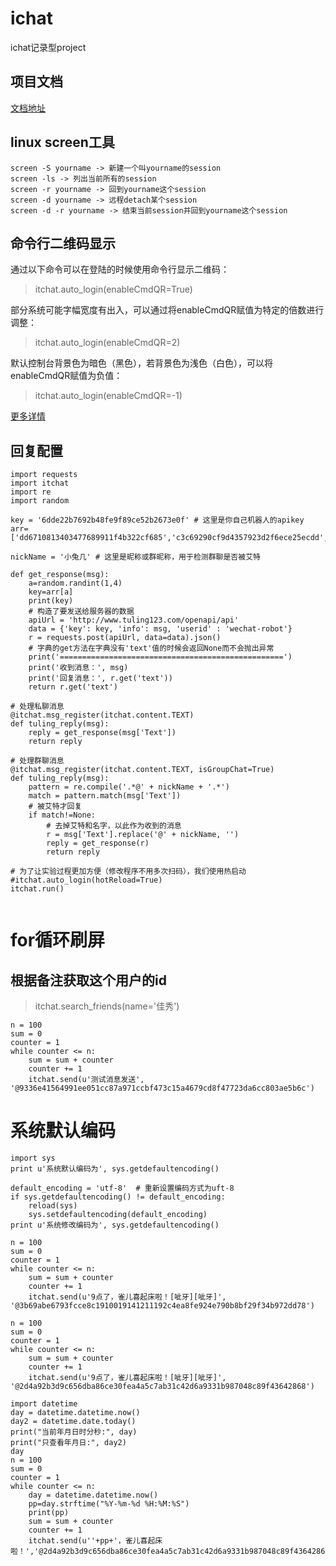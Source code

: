 # ichat

ichat记录型project

## 项目文档
[文档地址](https://itchat.readthedocs.io/zh/latest/)

## linux screen工具
~~~
screen -S yourname -> 新建一个叫yourname的session
screen -ls -> 列出当前所有的session
screen -r yourname -> 回到yourname这个session
screen -d yourname -> 远程detach某个session
screen -d -r yourname -> 结束当前session并回到yourname这个session
~~~
  

## 命令行二维码显示

通过以下命令可以在登陆的时候使用命令行显示二维码：
> itchat.auto_login(enableCmdQR=True)


部分系统可能字幅宽度有出入，可以通过将enableCmdQR赋值为特定的倍数进行调整：

> itchat.auto_login(enableCmdQR=2)

默认控制台背景色为暗色（黑色），若背景色为浅色（白色），可以将enableCmdQR赋值为负值：

> itchat.auto_login(enableCmdQR=-1)


[更多详情](https://itchat.readthedocs.io/zh/latest/intro/login/#_3)

## 回复配置
~~~
import requests
import itchat
import re
import random

key = '6dde22b7692b48fe9f89ce52b2673e0f' # 这里是你自己机器人的apikey
arr=['dd6710813403477689911f4b322cf685','c3c69290cf9d4357923d2f6ece25ecdd','6dde22b7692b48fe9f89ce52b2673e0f','6fce7ad8fb354b6a91c30eb05681590a','dd6710813403477689911f4b322cf685']

nickName = '小兔几' # 这里是昵称或群昵称，用于检测群聊是否被艾特

def get_response(msg):
    a=random.randint(1,4)
    key=arr[a]
    print(key)
    # 构造了要发送给服务器的数据
    apiUrl = 'http://www.tuling123.com/openapi/api'
    data = {'key': key, 'info': msg, 'userid' : 'wechat-robot'}
    r = requests.post(apiUrl, data=data).json()
    # 字典的get方法在字典没有'text'值的时候会返回None而不会抛出异常
    print('==================================================')
    print('收到消息：', msg)
    print('回复消息：', r.get('text'))
    return r.get('text')

# 处理私聊消息
@itchat.msg_register(itchat.content.TEXT)
def tuling_reply(msg):
    reply = get_response(msg['Text'])
    return reply

# 处理群聊消息
@itchat.msg_register(itchat.content.TEXT, isGroupChat=True)
def tuling_reply(msg):
    pattern = re.compile('.*@' + nickName + '.*')
    match = pattern.match(msg['Text'])
    # 被艾特才回复
    if match!=None:
        # 去掉艾特和名字，以此作为收到的消息
        r = msg['Text'].replace('@' + nickName, '')
        reply = get_response(r)
        return reply

# 为了让实验过程更加方便（修改程序不用多次扫码），我们使用热启动
#itchat.auto_login(hotReload=True)
itchat.run()


~~~
# for循环刷屏
## 根据备注获取这个用户的id
> itchat.search_friends(name='佳秀')


~~~
n = 100
sum = 0
counter = 1
while counter <= n:
    sum = sum + counter
    counter += 1
    itchat.send(u'测试消息发送', '@9336e41564991ee051cc87a971ccbf473c15a4679cd8f47723da6cc803ae5b6c')

~~~

# 系统默认编码
~~~
import sys
print u'系统默认编码为', sys.getdefaultencoding()

default_encoding = 'utf-8'  # 重新设置编码方式为uft-8
if sys.getdefaultencoding() != default_encoding:
    reload(sys)
    sys.setdefaultencoding(default_encoding)
print u'系统修改编码为', sys.getdefaultencoding()
~~~


~~~
n = 100
sum = 0
counter = 1
while counter <= n:
    sum = sum + counter
    counter += 1
    itchat.send(u'9点了，雀儿喜起床啦！[呲牙][呲牙]', '@3b69abe6793fcce8c1910019141211192c4ea8fe924e790b8bf29f34b972dd78')

~~~



~~~
n = 100
sum = 0
counter = 1
while counter <= n:
    sum = sum + counter
    counter += 1
    itchat.send(u'9点了，雀儿喜起床啦！[呲牙][呲牙]', '@2d4a92b3d9c656dba86ce30fea4a5c7ab31c42d6a9331b987048c89f43642868')

~~~



~~~
import datetime
day = datetime.datetime.now()
day2 = datetime.date.today()
print("当前年月日时分秒:", day)
print("只查看年月日:", day2)
day
n = 100
sum = 0
counter = 1
while counter <= n:
    day = datetime.datetime.now()
    pp=day.strftime("%Y-%m-%d %H:%M:%S")
    print(pp)
    sum = sum + counter
    counter += 1
    itchat.send(u''+pp+'，雀儿喜起床啦！','@2d4a92b3d9c656dba86ce30fea4a5c7ab31c42d6a9331b987048c89f43642868')
~~~

